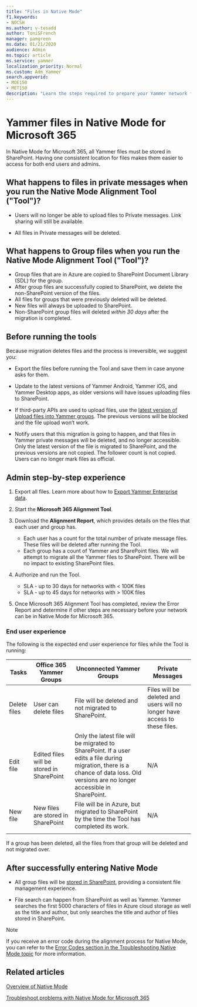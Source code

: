 ```yaml
---
title: "Files in Native Mode"
f1.keywords:
- NOCSH
ms.author: v-tosadd
author: ToniSFrench
manager: pamgreen
ms.date: 01/21/2020
audience: Admin
ms.topic: article
ms.service: yammer
localization_priority: Normal
ms.custom: Adm_Yammer
search.appverid: 
- MOE150
- MET150
description: "Learn the steps required to prepare your Yammer network for Native Mode for Microsoft 365."
---
```


# Yammer files in Native Mode for Microsoft 365

In Native Mode for Microsoft 365, all Yammer files must be stored in SharePoint. Having one consistent location for files makes them easier to access for both end users and admins.

## What happens to files in private messages when you run the Native Mode Alignment Tool ("Tool")?

- Users will no longer be able to upload files to Private messages. Link sharing will still be available.

- All files in Private messages will be deleted.

## What happens to Group files when you run the Native Mode Alignment Tool ("Tool")?

- Group files that are in Azure are copied to SharePoint Document Library (SDL) for the group.
- After group files are successfully copied to SharePoint, we delete the non-SharePoint version of the files.
- All files for groups that were previously deleted will be deleted.
- New files will always be uploaded to SharePoint.
- Non-SharePoint group files will deleted *within 30 days* after the migration is completed.

## Before running the tools

Because migration deletes files and the process is irreversible, we suggest you:

- Export the files before running the Tool and save them in case anyone asks for them.

- Update to the latest versions of Yammer Android, Yammer iOS, and Yammer Desktop apps, as older versions will have issues uploading files to SharePoint.

- If third-party APIs are used to upload files, use the [latest version of Upload files into Yammer groups](https://developer.yammer.com/v1.0/docs/upload-files-into-yammer-groups). The previous versions will be blocked and the file upload won’t work.

- Notify users that this migration is going to happen, and that files in Yammer private messages will be deleted, and no longer accessible. Only the latest version of the file is migrated to SharePoint, and the previous versions are not copied. The follower count is not copied. Users can no longer mark files as official.

## Admin step-by-step experience

1. Export all files. Learn more about how to [Export Yammer Enterprise data](https://docs.microsoft.com/yammer/manage-security-and-compliance/export-yammer-enterprise-data#find-and-delete-specific-messages-or-files).

2. Start the **Microsoft 365 Alignment Tool**.

3. Download the **Alignment Report**, which provides details on the files that each user and group has.

   - Each user has a count for the total number of private message files. These files will be deleted after running the Tool.
   - Each group has a count of Yammer and SharePoint files. We will attempt to migrate all the Yammer files to SharePoint. There will be no impact to existing SharePoint files.

4. Authorize and run the Tool.

   - SLA - up to 30 days for networks with < 100K files
   - SLA - up to 45 days for networks with > 100K files

5. Once Microsoft 365 Alignment Tool has completed, review the Error Report and determine if other steps are necessary before your network can be in Native Mode for Microsoft 365.

### End user experience

The following is the expected end user experience for files while the Tool is running:

|Tasks|Office 365 Yammer Groups|Unconnected Yammer Groups|Private Messages|
|-----|------------------------|-------------------------|----------------|
|Delete files|User can delete files|File will be deleted and not migrated to SharePoint.|Files will be deleted and users will no longer have access to these files.|
|Edit file|Edited files will be stored in SharePoint|Only the latest file will be migrated to SharePoint. If a user edits a file during migration, there is a chance of data loss. Old versions are no longer accessible in SharePoint.|N/A|
|New file|New files are stored in SharePoint|File will be in Azure, but migrated to SharePoint by the time the Tool has completed its work.|N/A|
||||

If a group has been deleted, all the files from that group will be deleted and not migrated over.

## After successfully entering Native Mode

- All group files will be [stored in SharePoint](https://go.microsoft.com/fwlink/?linkid=2111253), providing a consistent file management experience.

- File search can happen from SharePoint as well as Yammer. Yammer searches the first 5000 characters of files in Azure cloud storage as well as the title and author, but only searches the title and author of files stored in SharePoint.

> [!NOTE]
> If you receive an error code during the alignment process for Native Mode, you can refer to the [Error Codes section in the Troubleshooting Native Mode topic](../troubleshoot-problems/troubleshoot-native-mode.md#error-codes) for more information.

## Related articles

[Overview of Native Mode](overview-native-mode.md)

[Troubleshoot problems with Native Mode for Microsoft 365](../troubleshoot-problems/troubleshoot-native-mode.md)
